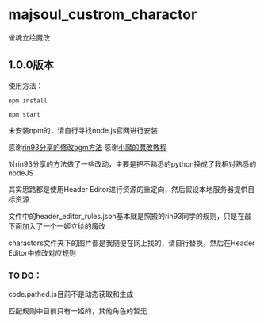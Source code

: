 # majsoul_custrom_charactor
雀魂立绘魔改

## 1.0.0版本

使用方法：

`npm install 
`

`npm start`

未安装npm的，请自行寻找node.js官网进行安装

感谢[rin93分享的修改bgm方法](https://github.com/rin93/majsoul_custom_bgm)
感谢[小魔的魔改教程](https://lietxia.github.io/#index.md)

对rin93分享的方法做了一些改动，主要是把不熟悉的python换成了我相对熟悉的nodeJS

其实思路都是使用Header Editor进行资源的重定向，然后假设本地服务器提供目标资源

文件中的header_editor_rules.json基本就是照搬的rin93同学的规则，只是在最下面加入了一个一姬立绘的魔改

charactors文件夹下的图片都是我随便在网上找的，请自行替换，然后在Header Editor中修改对应规则

### TO DO：
code.pathed.js目前不是动态获取和生成

匹配规则中目前只有一姬的，其他角色的暂无
